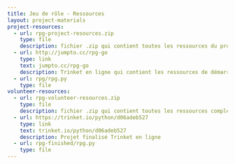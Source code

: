 ```yaml
---
title: Jeu de rôle - Ressources
layout: project-materials
project-resources:     
  - url: rpg-project-resources.zip
    type: file
    description: fichier .zip qui contient toutes les ressources du projet
  - url: http://jumpto.cc/rpg-go
    type: link
    text: jumpto.cc/rpg-go
    description: Trinket en ligne qui contient les ressources de démarrage 'Jeu de rôle'
  - url: rpg/rpg.py
    type: file
volunteer-resources:
  - url: rpg-volunteer-resources.zip
    type: file
    description: fichier .zip qui contient toutes les ressources complétées du projet
  - url: https://trinket.io/python/d06adeb527
    type: link
    text: trinket.io/python/d06adeb527
    description: Projet finalisé Trinket en ligne
  - url: rpg-finished/rpg.py
    type: file
---
```

